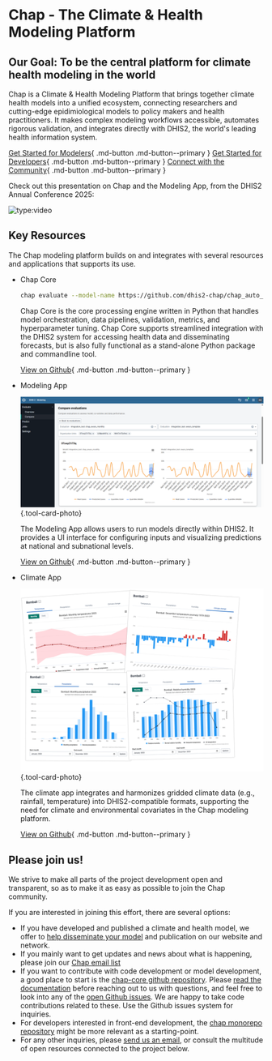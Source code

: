 # Chap - The Climate & Health Modeling Platform

## Our Goal: To be the central platform for climate health modeling in the world

Chap is a Climate & Health Modeling Platform that brings together climate health models into a unified ecosystem, connecting researchers and cutting-edge epidimiological models to policy makers and health practitioners. It makes complex modeling workflows accessible, automates rigorous validation, and integrates directly with DHIS2, the world's leading health information system.

[Get Started for Modelers](guides/contribute_model.md){ .md-button .md-button--primary }
[Get Started for Developers](https://dhis2-chap.github.io/chap-core/){ .md-button .md-button--primary }
[Connect with the Community](https://community.dhis2.org/t/about-the-chap-modeling-category/61403){ .md-button .md-button--primary }

Check out this presentation on Chap and the Modeling App, from the DHIS2 Annual Conference 2025:

![type:video](https://www.youtube.com/embed/aa1EfSuCUQ0?si=CdYA-ZtkooX3lfUC)

## Key Resources

The Chap modeling platform builds on and integrates with several resources and applications that supports its use. 

<div class="grid cards" markdown>

-   Chap Core

    ```bash
    chap evaluate --model-name https://github.com/dhis2-chap/chap_auto_ewars --dataset-name ISIMIP_dengue_harmonized --dataset-country brazil
    ```

    Chap Core is the core processing engine written in Python that handles model orchestration, data pipelines, validation, metrics, and hyperparameter tuning. Chap Core supports streamlined integration with the DHIS2 system for accessing health data and disseminating forecasts, but is also fully functional as a stand-alone Python package and commandline tool.

    [View on Github](https://github.com/dhis2-chap/chap-core){ .md-button .md-button--primary } 

-   Modeling App

    ![Modeling App](assets/images/modeling-app.png){.tool-card-photo}

    The Modeling App allows users to run models directly within DHIS2. It provides a UI interface for configuring inputs and visualizing predictions at national and subnational levels.

    [View on Github](https://github.com/dhis2-chap/chap-frontend-monorepo){ .md-button .md-button--primary }

-   Climate App

    ![Climate App](assets/images/climate-app.png){.tool-card-photo}

    The climate app integrates and harmonizes gridded climate data (e.g., rainfall, temperature) into DHIS2-compatible formats, supporting the need for climate and environmental covariates in the Chap modeling platform.

    [View on Github](https://github.com/dhis2-chap/climate-app){ .md-button .md-button--primary } 

</div>

## Please join us!

We strive to make all parts of the project development open and transparent, so as to make it as easy as possible to join the Chap community.

If you are interested in joining this effort, there are several options:

- If you have developed and published a climate and health model, we offer to [help disseminate your model](guides/contribute_model.md) and publication on our website and network. 
- If you mainly want to get updates and news about what is happening, please join our [Chap email list](https://sympa.uio.no/hisp.uio.no/subscribe/chap-updates)
- If you want to contribute with code development or model development, a good place to start is the [chap-core github repository](https://github.com/dhis2-chap/chap-core). Please [read the documentation](https://dhis2-chap.github.io/chap-core/) before reaching out to us with questions, and feel free to look into any of the [open Github issues](https://github.com/orgs/dhis2-chap/projects/4/views/3). We are happy to take code contributions related to these. Use the Github issues system for inquiries. 
- For developers interested in front-end development, the [chap monorepo repository](https://github.com/dhis2-chap/chap-frontend-monorepo) might be more relevant as a starting-point.
- For any other inquiries, please [send us an email](mailto:chap@dhis2.org), or consult the multitude of open resources connected to the project below.
